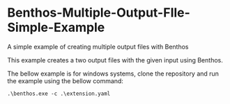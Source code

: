 # Benthos-Multiple-Output-FIle-Simple-Example

A simple example of creating multiple output files with Benthos

This example creates a two output files with the given input using Benthos.

The bellow example is for windows systems, clone the repository and run the example using the bellow command:

`.\benthos.exe -c .\extension.yaml`